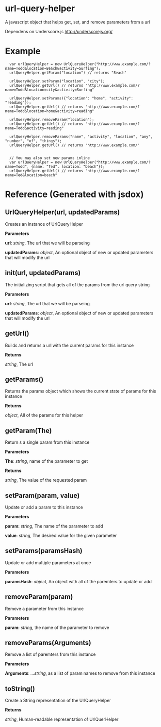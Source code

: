 url-query-helper
================

A javascript object that helps get, set, and remove parameters from a url

Dependens on Underscore.js http://underscorejs.org/

Example
=======
```
  var urlQueryHelper = new UrlQueryHelper("http://www.example.com/?name=Todd&location=Beach&activity=Surfing");
  urlQueryHelper.getParam("location") // returns "Beach"

  urlQueryHelper.setParam("location", "city");
  urlQueryHelper.getUrl() // returns "http://www.example.com/?name=Todd&location=city&activity=Surfing"

  urlQueryHelper.setParams({"location": "home", "activity": "reading"});
  urlQueryHelper.getUrl() // returns "http://www.example.com/?name=Todd&location=home&activity=reading"

  urlQueryHelper.removeParam("location");
  urlQueryHelper.getUrl() // returns "http://www.example.com/?name=Todd&activity=reading"

  urlQueryHelper.removeParams("name", "activity", "location", "any", "number", "of", "things");
  urlQueryHelper.getUrl() // returns "http://www.example.com/"


  // You may also set new params inline
  var urlQueryHelper = new UrlQueryHelper("http://www.example.com/?name=Todd", {name: "Ted", location: "beach"});
  urlQueryHelper.getUrl() // returns "http://www.example.com/?name=Ted&location=beach"
```

Reference (Generated with jsdox)
===============================

UrlQueryHelper(url, updatedParams)
----------------------------------
Creates an instance of UrlQueryHelper



**Parameters**

**url**:  *string*,  The url that we will be parseing

**updatedParams**:  *object*,  An optional object of new or updated parameters that will modify the url

init(url, updatedParams)
------------------------
The initializing script that gets all of the params from the url query string



**Parameters**

**url**:  *string*,  The url that we will be parseing

**updatedParams**:  *object*,  An optional object of new or updated parameters that will modify the url

getUrl()
--------
Builds and returns a url with the current params for this instance



**Returns**

*string*,  The url

getParams()
-----------
Returns the params object which shows the current state of params for this instance



**Returns**

*object*,  All of the params for this helper

getParam(The)
-------------
Return s a single param from this instance



**Parameters**

**The**:  *string*,  name of the parameter to get

**Returns**

*string*,  The value of the requested param

setParam(param, value)
----------------------
Update or add a param to this instance



**Parameters**

**param**:  *string*,  The name of the parameter to add

**value**:  *string*,  The desired value for the given parameter

setParams(paramsHash)
---------------------
Update or add multiple parameters at once



**Parameters**

**paramsHash**:  *object*,  An object with all of the paremters to update or add

removeParam(param)
------------------
Remove a parameter from this instance



**Parameters**

**param**:  *string*,  the name of the parameter to remove

removeParams(Arguments)
-----------------------
Remove a list of paremters from this instance



**Parameters**

**Arguments**:  *...string*,  as a list of param names to remove from this instance

toString()
----------
Create a String representation of the UrlQueryHelper



**Returns**

*string*,  Human-readable representation of UrlQuerHelper


